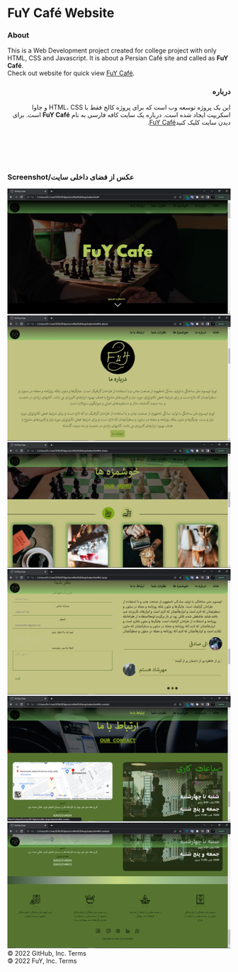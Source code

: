 
# FuY Café Website
### About
This is a Web Development project created for college project with only HTML, CSS and Javascript.
It is about a Persian Café site and called as **FuY Café**.
<br>
Check out website for quick view [FuY Café](https://mrshadfm.github.io/FuY-Cafe-Website/).

<div dir="rtl">

### درباره 
این یک پروژه توسعه وب است که برای پروژه کالج فقط با HTML، CSS و جاوا اسکریپت ایجاد شده است.
درباره یک سایت کافه فارسی به نام **FuY Café** است.
برای دیدن سایت کلیک کنید[FuY Café](https://mrshadfm.github.io/FuY-Cafe-Website/).
</div>
<br>


<br>

<br>
<br>


### Screenshot/عکس از فضای داخلی سایت
![Home Page Screenshot](/Screenshot%20(1911).png)
![About Us ScreenShot](/Screenshot%20(1912).png)
![our menu Screenshot](/Screenshot%20(1913).png)
![Your Responses Screenshot](/Screenshot%20(1915).png)
![our contact Screenshot](/Screenshot%20(1916).png)
![End Page Screenshot](/Screenshot%20(1917).png)
© 2022 GitHub, Inc.
Terms
<br>
🄯 2022 FuY, Inc.
Terms
